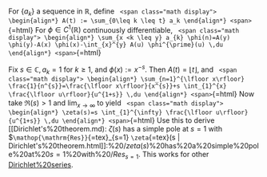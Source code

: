 












For $\left\{{a_k}\right\}$ a sequence in ${\mathbb{R}}$, define `
<span class="math display">
\begin{align*}
A(t) := \sum_{0\leq k \leq t} a_k
\end{align*}
<span>`{=html} For $\phi\in C^1({\mathbb{R}})$ continuously differentiable, `
<span class="math display">
\begin{align*}
\sum_{x <k \leq y} a_{k} \phi(n)=A(y) \phi(y)-A(x) \phi(x)-\int_{x}^{y} A(u) \phi^{\prime}(u) \,du
\end{align*}
<span>`{=html}

Fix $s\in {\mathbb{C}}, a_{k} = 1$ for $k\geq 1$, and $\phi(x) := x^{-s}$. Then $A(t) = {\left\lfloor t \right\rfloor}$, and `
<span class="math display">
\begin{align*}
\sum_{n=1}^{\lfloor x\rfloor} \frac{1}{n^{s}}=\frac{\lfloor x\rfloor}{x^{s}}+s \int_{1}^{x} \frac{\lfloor u\rfloor}{u^{1+s}} \,du
\end{align*}
<span>`{=html} Now take $\Re(s) > 1$ and $\lim_{x\to\infty}$ to yield `
<span class="math display">
\begin{align*}
\zeta(s)=s \int_{1}^{\infty} \frac{\lfloor u\rfloor}{u^{1+s}} \,du
\end{align*}
<span>`{=html} Use this to derive [[Dirichlet's%20theorem.md): $\zeta(s)$ has a simple pole at $s=1$ with \$`\mathop{\mathrm{Res}}`{=tex}\_{s=1} `\zeta`{=tex}(s | Dirichlet's%20theorem.html]]:%20$/zeta(s)$%20has%20a%20simple%20pole%20at%20$s=1$%20with%20$/Res_{s=1}%20/zeta(s) = 1$. This works for other [Dirichlet%20series](Dirichlet%20series).
